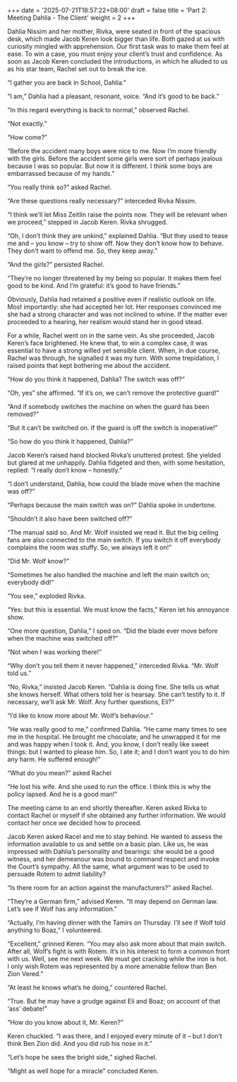 +++
date = '2025-07-21T18:57:22+08:00'
draft = false
title = 'Part 2: Meeting Dahlia - The Client'
weight = 2
+++

Dahlia Nissim and her mother, Rivka, were seated in front of the spacious desk, which made Jacob Keren look bigger than life. Both gazed at us with curiosity mingled with apprehension. Our first task was to make them feel at ease. To win a case, you must enjoy your client’s trust and confidence. As soon as Jacob Keren concluded the introductions, in which he alluded to us as his star team, Rachel set out to break the ice.

“I gather you are back in School, Dahlia.”

“I am,” Dahlia had a pleasant, resonant, voice. “And it’s good to be back.”

“In this regard everything is back to normal,” observed Rachel.

“Not exactly.”

“How come?”

“Before the accident many boys were nice to me. Now I’m more friendly with the girls. Before the accident some girls were sort of perhaps jealous because I was so popular. But now it is different. I think some boys are embarrassed because of my hands.”

“You really think so?” asked Rachel.

“Are these questions really necessary?” interceded Rivka Nissim.

“I think we’ll let Miss Zeitlin raise the points now. They will be relevant when we proceed,” stepped in Jacob Keren. Rivka shrugged.

“Oh, I don’t think they are unkind,” explained Dahlia. “But they used to tease me and – you know – try to show off. Now they don’t know how to behave. They don’t want to offend me. So, they keep away.”

“And the girls?” persisted Rachel.

“They’re no longer threatened by my being so popular.  It makes them feel good to be kind. And I’m grateful: it’s good to have friends.”



Obviously, Dahlia had retained a positive even if realistic outlook on life. Most importantly: she had accepted her lot. Her responses convinced me she had a strong character and was not inclined to whine. If the matter ever proceeded to a hearing, her realism would stand her in good stead.

For a while, Rachel went on in the same vein. As she proceeded, Jacob Keren’s face brightened. He knew that, to win a complex case, it was essential to have a strong willed yet sensible client. When, in due course, Rachel was through, he signalled it was my turn.  With some trepidation, I raised points that kept bothering me about the accident.

“How do you think it happened, Dahlia? The switch was off?”

“Oh, yes” she affirmed. “If it’s on, we can’t remove the protective guard!”

“And if somebody switches the machine on when the guard has been removed?”

“But it can’t be switched on. If the guard is off the switch is inoperative!”

“So how do you think it happened, Dahlia?”

Jacob Keren’s raised hand blocked Rivka’s unuttered protest. She yielded but glared at me unhappily. Dahlia fidgeted and then, with some hesitation, replied: “I really don’t know – honestly.”

“I don’t understand, Dahlia, how could the blade  move when the machine was off?”

“Perhaps because the main switch was on?” Dahlia spoke in undertone.

“Shouldn’t it also have been switched off?”

“The manual said so. And Mr. Wolf insisted we read it. But the big ceiling fans are also connected to the main switch. If you switch it off everybody complains the room was stuffy. So, we always left it on!”

“Did Mr. Wolf know?”

“Sometimes he also handled the machine and left the main switch on; everybody did!”

“You see,” exploded Rivka.

“Yes: but this is essential. We must know the facts,” Keren let his annoyance show.

“One more question, Dahlia,” I sped on. “Did the blade ever move before when the machine was switched off?”

“Not when I was working there!”

“Why don’t you tell them it never happened,” interceded Rivka. “Mr. Wolf told us.”

“No, Rivka,” insisted Jacob Keren. “Dahlia is doing fine. She tells us what she knows herself. What others told her is hearsay. She can’t testify to it. If necessary, we’ll ask Mr. Wolf. Any further questions, Eli?”

“I’d like to know more about Mr. Wolf’s behaviour.”

“He was really good to me,” confirmed Dahlia. “He came many times to see me in the hospital. He brought me chocolate; and he unwrapped it for me and was happy when I took it. And, you know, I don’t really like sweet things: but I wanted to please him. So, I ate it; and I don’t want you to do him any harm. He suffered enough!”

“What do you mean?” asked Rachel

“He lost his wife. And she used to run the office. I think this is why the policy lapsed. And he is a good man!”

The meeting came to an end shortly thereafter. Keren asked Rivka to contact Rachel or myself if she obtained any further information. We would contact her once we decided how to proceed.



Jacob Keren asked Racel and me to stay behind. He wanted to assess the information available to us and settle on a basic plan. Like us, he was impressed with Dahlia’s personality and bearings: she would be a good witness, and her demeanour was bound to command respect  and invoke the Court’s sympathy.  All the same, what argument was to be used to persuade Rotem to admit liability?

“Is there room for an action against the manufacturers?” asked Rachel.

“They’re a German firm,” advised Keren. “It may depend on German law. Let’s see if Wolf has any information.”

“Actually, I’m having dinner with the Tamirs on Thursday. I’ll see if Wolf told anything to Boaz,” I volunteered.

“Excellent,” grinned Keren. “You may also ask more about that main switch. After all, Wolf’s fight is with Rotem. It’s in his interest to form a common front with us. Well, see me next week. We must get cracking while the iron is hot. I only wish Rotem was represented by a more amenable fellow than Ben Zion Vered.”

“At least he knows what’s he doing,” countered Rachel.

“True. But he may have a grudge against Eli and Boaz; on account of that ‘ass’ debate!”

“How do you know about it, Mr. Keren?”

Keren chuckled. “I was there, and I enjoyed every minute of it – but I don’t think  Ben Zion did. And you did rub his nose in it.”

“Let’s hope he sees the bright side,” sighed Rachel.

“Might as well hope for a miracle” concluded Keren.